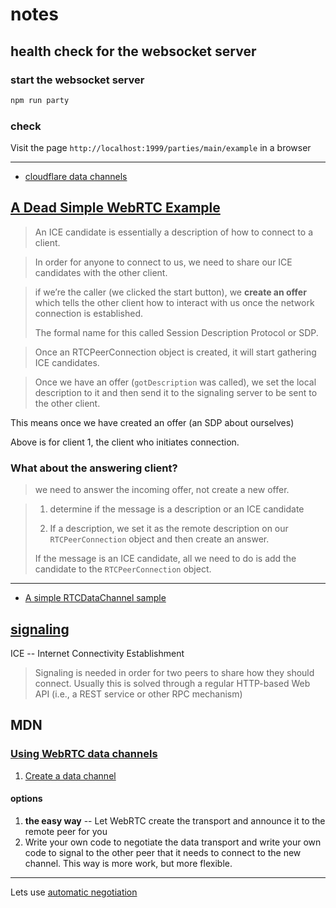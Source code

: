 # notes

## health check for the websocket server

### start the websocket server

```sh
npm run party
```

### check

Visit the page `http://localhost:1999/parties/main/example` in a browser



------------------------------------------------------------------------


* [cloudflare data channels](https://developers.cloudflare.com/calls/datachannels/)

## [A Dead Simple WebRTC Example](https://ephemeral.cx/2014/09/a-dead-simple-webrtc-example/)

> An ICE candidate is essentially a description of how to connect to a client.

> In order for anyone to connect to us, we need to share our ICE candidates
> with the other client. 

> if we’re the caller (we clicked the start button), we **create an offer**
> which tells the other client how to interact with us once the network
> connection is established.
>
> The formal name for this called Session Description Protocol or SDP.

> Once an RTCPeerConnection object is created, it will start gathering
> ICE candidates.

> Once we have an offer (`gotDescription` was called), we set the local
> description to it and then send it to the signaling server to be sent to the
> other client.

This means once we have created an offer (an SDP about ourselves)

Above is for client 1, the client who initiates connection.

### What about the answering client?

> we need to answer the incoming offer, not create a new offer.

> 1. determine if the message is a description or an ICE candidate
>
> 2. If a description, we set it as the remote description on our
> `RTCPeerConnection` object and then create an answer. 
>
> If the message is an ICE candidate, all we need to do is add the candidate
> to the `RTCPeerConnection` object.



----------------------------


* [A simple RTCDataChannel sample](https://developer.mozilla.org/en-US/docs/Web/API/WebRTC_API/Simple_RTCDataChannel_sample)


## [signaling](https://webrtc.org/getting-started/peer-connections)

ICE -- Internet Connectivity Establishment

> Signaling is needed in order for two peers to share how they should connect.
> Usually this is solved through a regular HTTP-based Web API (i.e., a REST
> service or other RPC mechanism)

## MDN

### [Using WebRTC data channels](https://developer.mozilla.org/en-US/docs/Web/API/WebRTC_API/Using_data_channels)

1. [Create a data channel](https://developer.mozilla.org/en-US/docs/Web/API/WebRTC_API/Using_data_channels#creating_a_data_channel)

#### options

1. **the easy way** -- Let WebRTC create the transport and announce it to the
remote peer for you
2. Write your own code to negotiate the data transport and write your own code
to signal to the other peer that it needs to connect to the new channel.
This way is more work, but more flexible.

------------

Lets use [automatic negotiation](https://developer.mozilla.org/en-US/docs/Web/API/WebRTC_API/Using_data_channels#automatic_negotiation)

